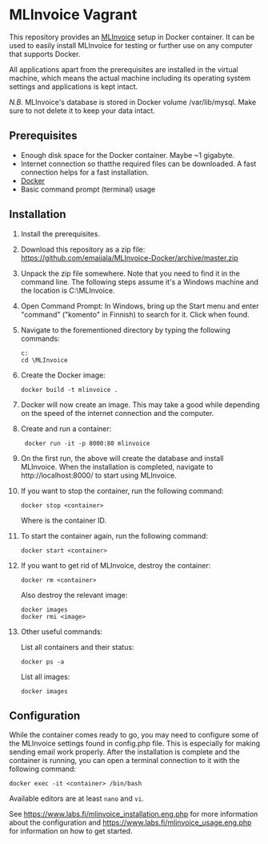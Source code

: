 MLInvoice Vagrant
=================

This repository provides an [MLInvoice](https://github.com/emaijala/MLinvoice) setup in Docker container. It can be used to easily install MLInvoice for testing or further use on any computer that supports Docker.

All applications apart from the prerequisites are installed in the virtual machine, which means the actual machine including its operating system settings and applications is kept intact.

*N.B.* MLInvoice's database is stored in Docker volume /var/lib/mysql. Make sure to not delete it to keep your data intact.

Prerequisites
-------------

- Enough disk space for the Docker container. Maybe ~1 gigabyte.
- Internet connection so thatthe required files can be downloaded. A fast connection helps for a fast installation.
- [Docker](https://www.docker.com/)
- Basic command prompt (terminal) usage

Installation
------------

1. Install the prerequisites.
2. Download this repository as a zip file: https://github.com/emaijala/MLInvoice-Docker/archive/master.zip
3. Unpack the zip file somewhere. Note that you need to find it in the command line. The following steps assume it's a Windows machine and the location is C:\MLInvoice.
4. Open Command Prompt: In Windows, bring up the Start menu and enter "command" ("komento" in Finnish) to search for it. Click when found.
5. Navigate to the forementioned directory by typing the following commands:

       c:
       cd \MLInvoice

6. Create the Docker image:

       docker build -t mlinvoice .

7. Docker will now create an image. This may take a good while depending on the speed of the internet connection and the computer.
8. Create and run a container:

        docker run -it -p 8000:80 mlinvoice

9. On the first run, the above will create the database and install MLInvoice. When the installation is completed, navigate to http://localhost:8000/ to start using MLInvoice.
10. If you want to stop the container, run the following command:

        docker stop <container>

    Where <container> is the container ID.

11. To start the container again, run the following command:

        docker start <container>

12. If you want to get rid of MLInvoice, destroy the container:

        docker rm <container>

    Also destroy the relevant image:

        docker images
        docker rmi <image>

13. Other useful commands:

    List all containers and their status:

        docker ps -a

    List all images:

        docker images

Configuration
-------------

While the container comes ready to go, you may need to configure some of the MLInvoice settings found in config.php file. This is especially for making sending email work properly. After the installation is complete and the container is running, you can open a terminal connection to it with the following command:

    docker exec -it <container> /bin/bash

Available editors are at least `nano` and `vi`.

See https://www.labs.fi/mlinvoice_installation.eng.php for more information about the configuration and https://www.labs.fi/mlinvoice_usage.eng.php for information on how to get started.
